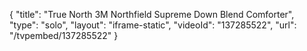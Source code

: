 {
    "title": "True North 3M Northfield Supreme Down Blend Comforter",
    "type": "solo",
    "layout": "iframe-static",
    "videoId": "137285522",
    "url": "\/tvpembed\/137285522"
}